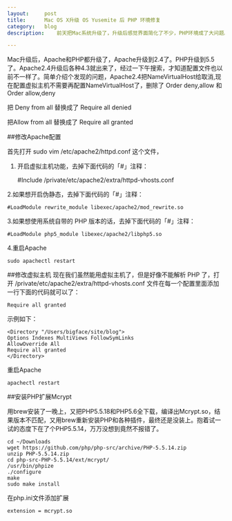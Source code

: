 ```yaml
---
layout:		post
title:		Mac OS X升级 OS Yusemite 后 PHP 环境修复
category:	blog
description:	前天把Mac系统升级了，升级后感觉界面简化了不少，PHP环境成了大问题。

---
```


Mac升级后，Apache和PHP都升级了，Apache升级到2.4了。PHP升级到5.5了。Apache2.4升级后各种4.3就出来了，经过一下午搜索，才知道配置文件也以前不一样了。简单介绍个发现的问题，Apache2.4把NameVirtualHost给取消,现在配置虚拟主机不需要再配置NameVirtualHost了，删除了 Order deny,allow 和 Order allow,deny

把 Deny from all 替换成了 Require all denied

把Allow from all 替换成了 Require all granted

##修改Apache配置

首先打开 sudo vim /etc/apache2/httpd.conf  这个文件，

1. 开启虚拟主机功能，去掉下面代码的「#」注释：

	#Include /private/etc/apache2/extra/httpd-vhosts.conf

2.如果想开启伪静态，去掉下面代码的「#」注释：

	#LoadModule rewrite_module libexec/apache2/mod_rewrite.so

3.如果想使用系统自带的 PHP 版本的话，去掉下面代码的「#」注释：

	#LoadModule php5_module libexec/apache2/libphp5.so

4.重启Apache

	sudo apachectl restart

##修改虚拟主机
现在我们虽然能用虚拟主机了，但是好像不能解析 PHP 了，打开 /private/etc/apache2/extra/httpd-vhosts.conf 文件在每一个配置里面添加一行下面的代码就可以了：

	Require all granted

示例如下：
	
	<Directory "/Users/bigface/site/blog">
	Options Indexes MultiViews FollowSymLinks
	AllowOverride All
	Require all granted
	</Directory>

重启Apache  

	apachectl restart

##安装PHP扩展Mcrypt

用brew安装了一晚上，又把PHP5.5.18和PHP5.6全下载，编译出Mcrypt.so，结果版本不匹配，又用brew重新安装PHP和各种插件，最终还是没装上。抱着试一试的态度下在了个PHP5.5.14，万万没想到竟然不报错了。

	cd ~/Downloads
	wget https://github.com/php/php-src/archive/PHP-5.5.14.zip
	unzip PHP-5.5.14.zip
	cd php-src-PHP-5.5.14/ext/mcrypt/
	/usr/bin/phpize
	./configure
	make
	sudo make install

在php.ini文件添加扩展

	extension = mcrypt.so


